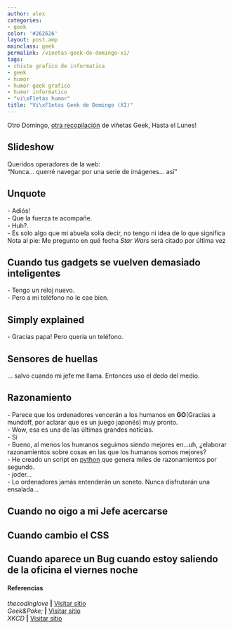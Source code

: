 ```yaml
---
author: alex
categories:
- geek
color: '#262626'
layout: post.amp
mainclass: geek
permalink: /vinetas-geek-de-domingo-xi/
tags:
- chiste grafico de informatica
- geek
- humor
- humor geek grafico
- humor informatico
- "vi\xF1etas humor"
title: "Vi\xF1etas Geek de Domingo (XI)"
---
```


Otro Domingo, [otra recopilación][1] de viñetas Geek, Hasta el Lunes!

## Slideshow

<div id="attachment_1905"  class="wp-caption aligncenter">
<a href="/img/2013/09/Slideshow.gif"><amp-img on="tap:lightbox1" role="button" tabindex="0" layout="responsive" class="size-full wp-image-1905" alt="Slideshow" src="/img/2013/09/Slideshow.gif" width="228px" height="285px" /></a>
<p class="wp-caption-text">
    Queridos operadores de la web:<br />“Nunca&#8230; querré navegar por una serie de imágenes&#8230; así”
  </p>
</div>
<p >
</p><p>
<!--more-->
</p>
<h2>
    Unquote
  </h2>
<div id="attachment_1913"  class="wp-caption aligncenter">
<a href="/img/2013/09/Unquote.png"><amp-img on="tap:lightbox1" role="button" tabindex="0" layout="responsive" class="size-full wp-image-1913" alt="Unquote" src="/img/2013/09/Unquote.png" width="291px" height="387px" /></a>
<p class="wp-caption-text">
      - Adiós!<br />- Que la fuerza te acompañe.<br />- Huh?.<br />- Es solo algo que mi abuela solía decir, no tengo ni idea de lo que significa<br />Nota al pie: Me pregunto en qué fecha <em>Star Wars</em> será citado por última vez
    </p>
</div>
<p >
<h2>
      Cuando tus gadgets se vuelven demasiado inteligentes
    </h2>
<div id="attachment_1911"  class="wp-caption aligncenter">
<a href="/img/2013/09/When-your-gadgets-get-too-smart-part-2.jpg"><amp-img on="tap:lightbox1" role="button" tabindex="0" layout="responsive" class="size-full wp-image-1911" alt="Cuando tus gadgets se vuelven demasiado inteligentes" src="/img/2013/09/When-your-gadgets-get-too-smart-part-2.jpg" width="386px" height="564px" /></a>
<p class="wp-caption-text">
        - Tengo un reloj nuevo.<br />- Pero a mi teléfono no le cae bien.
      </p>
</div>
</p><p >
<h2>
        Simply explained
      </h2>
<div id="attachment_1910"  class="wp-caption aligncenter">
<a href="/img/2013/09/Simply-explained.jpg"><amp-img on="tap:lightbox1" role="button" tabindex="0" layout="responsive" class="size-full wp-image-1910" alt="Simply explained" src="/img/2013/09/Simply-explained.jpg" width="354px" height="596px" /></a>
<p class="wp-caption-text">
          - Gracias papa! Pero quería un teléfono.
        </p>
</div>
</p><p >
<h2>
          Sensores de huellas
        </h2>
<div id="attachment_1909"  class="wp-caption aligncenter">
<a href="/img/2013/09/Fingerprint-sensors.jpg"><amp-img on="tap:lightbox1" role="button" tabindex="0" layout="responsive" class="size-full wp-image-1909" alt="Sensores de huellas" src="/img/2013/09/Fingerprint-sensors.jpg" width="353px" height="570px" /></a>
<p class="wp-caption-text">
            &#8230; salvo cuando mi jefe me llama. Entonces uso el dedo del medio.
          </p>
</div>
</p><p >
<h2>
            Razonamiento
          </h2>
<div id="attachment_1912"  class="wp-caption aligncenter">
<a href="/img/2013/09/Reassuring.png"><amp-img on="tap:lightbox1" role="button" tabindex="0" layout="responsive" class="size-full wp-image-1912" alt="Razonamiento" src="/img/2013/09/Reassuring.png" width="740px" height="263px" /></a>
<p class="wp-caption-text">
              - Parece que los ordenadores vencerán a los humanos en <strong>GO</strong>(Gracias a mundoff, por aclarar que es un juego japonés) muy pronto.<br />- Wow, esa es una de las últimas grandes notícias.<br />- Sí<br />- Bueno, al menos los humanos seguimos siendo mejores en&#8230;uh, ¿elaborar razonamientos sobre cosas en las que los humanos somos mejores?<br />- He creado un script en <a href="https://elbauldelprogramador.com/">python</a> que genera miles de razonamientos por segundo.<br />- joder&#8230;<br />- Lo ordenadores jamás entenderán un soneto. Nunca disfrutarán una ensalada&#8230;
            </p>
</div>
</p><p >
<h2>
              Cuando no oigo a mi Jefe acercarse
            </h2>
</p><p>
<a href="/img/2013/09/when-I-dont-hear-my-boss-coming.gif"><amp-img on="tap:lightbox1" role="button" tabindex="0" layout="responsive" alt="Cuando no oigo a mi Jefe acercarse" src="/img/2013/09/when-I-dont-hear-my-boss-coming.gif" width="320px" height="180px" /></a>
</p>
<h2>
              Cuando cambio el CSS
            </h2>
<p>
<a href="/img/2013/09/when-I-change-the-css.gif"><amp-img on="tap:lightbox1" role="button" tabindex="0" layout="responsive" alt="when I change the css" src="/img/2013/09/when-I-change-the-css.gif" width="295px" height="210px" /></a>
</p>
<h2>
              Cuando aparece un Bug cuando estoy saliendo de la oficina el viernes noche
            </h2>
<p>
<a href="/img/2013/09/when-a-bug-appears-when-Im-leaving-the-office-on-friday-night.gif"><amp-img on="tap:lightbox1" role="button" tabindex="0" layout="responsive" alt="Cuando aparece un Bug cuando estoy saliendo de la oficina el viernes noche" src="/img/2013/09/when-a-bug-appears-when-Im-leaving-the-office-on-friday-night.gif" width="300px" height="199px" /></a>
</p>
<h4>
              Referencias
            </h4>
<p>
<em>thecodinglove</em> <strong>|</strong> <a href="http://thecodinglove.com" target="_blank">Visitar sitio</a><br /> <em>Geek&Poke;</em> <strong>|</strong> <a href="http://geek-and-poke.com/" target="_blank">Visitar sitio</a><br /> <em>XKCD</em> <strong>|</strong> <a href="http://xkcd.com/" target="_blank">Visitar sitio</a>
</p>



 [1]: https://elbauldelprogramador.com/ "Viñetas Geek de Domingo"